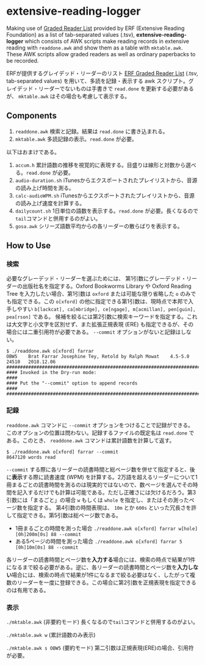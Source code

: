 # extensive-reading-logger

Making use of
[Graded Reader List](https://sites.google.com/site/erfgrlist/)
provided by ERF (Extensive Reading Foundation) as a list of
tab-separated values (.tsv), **extensive-reading-logger** which consists of AWK scripts make reading records in extensive reading with ```readdone.awk```
and show them as a table with ```mktable.awk```. These AWK scripts allow graded readers as well as ordinary paperbacks to be recorded.

ERFが提供するグレイデッド・リーダーのリスト
[ERF Graded Reader List](https://sites.google.com/site/erfgrlist/)
(.tsv, tab-separated values)
を用いて、多読を記録・表示する
awk
スクリプト。グレイデッド・リーダーでないものは手書きで
```read.done```
を更新する必要があるが、
`mktable.awk`
はその場合も考慮して表示する。


## Components

1. ```readdone.awk``` 検索と記録。結果は ```read.done``` に書き込まれる。
1. ```mktable.awk``` 多読記録の表示。```read.done``` が必要。

以下はおまけである。

1. ```accum.h``` 累計語数の推移を視覚的に表現する。目盛りは線形と対数から選べる。```read.done``` が必要。
1. ```audio-duration.sh``` iTunesからエクスポートされたプレイリストから、音源の読み上げ時間を測る。
1. ```calc-audioWPM.sh``` iTunesからエクスポートされたプレイリストから、音源の読み上げ速度を計算する。
1. ```dailycount.sh``` 1日単位の語数を表示する。```read.done``` が必要。長くなるので```tail```コマンドと併用するのがよい。
1. ```gosa.awk``` シリーズ語数平均からの各リーダーの散らばりを表示する。

## How to Use

### 検索
必要なグレーデッド・リーダーを選ぶためには、
第1引数にグレーデッド・リーダーの出版社名を指定する。Oxford Bookworms Library や Oxford Reading Tree を入力したい場合、第1引数は
```oxford```
または可能な限り省略した
```o``` のみでも指定できる。この
```o[xford]```
の他に指定できる第1引数は、現時点で本邦で入手しやすい
```b[lackcat], ca[mbridge], ce[ngage], m[acmillan], pen[guin], pea[rson]```
である。
候補を絞るには第2引数に検索キーワードを指定する。これは大文字と小文字を区別せず、また拡張正規表現
(ERE)
も指定できるが、その場合には二重引用符が必要である。
```--commit```
オプションがないと記録はしない。

```
$ ./readdone.awk o[xford] farrar
OBW5	Brat Farrar	Josephine Tey, Retold by Ralph Mowat	4.5-5.0	24510 	2018.12.06
################################################################################
#### Invoked in the Dry-run mode:                                           ####
#### Put the "--commit" option to append records                            ####
################################################################################
```

<!-- `o[xford], penguin(pearson), cambridge, cengage(heinle),
macmillan, blackcat` のみを用意している。 -->

### 記録
```readdone.awk```
コマンドに
```--commit```
オプションをつけることで記録ができる。このオプションの位置は問わない。記録するファイルの既定名は
```read.done```
である。このとき、
```readdone.awk```
コマンドは累計語数を計算して返す。

```
$ ./readdone.awk o[xford] farrar --commit
8647120 words read
```

```--commit```
する際に各リーダーの読書時間と総ページ数を併せて指定すると、後に**表示**する際に読書速度
(WPM)
を計算する。2万語を超えるリーダーについて1冊まるごとの読書時間を測るのは現実的ではないので、数ページを選んでその時間を記入するだけでも計算は可能である。ただし正確さには欠けるだろう。第3引数には「まるごと」の場合
```w```
もしくは
```whole```
を指定し、またはその測ったページ数を指定する。
第4引数の時間表現は、
```10m```
とか
```600s```
といった冗長さを許して指定できる。第5引数は総ページ数である。
* 1冊まるごとの時間を測った場合 ```./readdone.awk o[xford] farrar w[hole] [0h]200m[0s] 88 --commit```
* ある5ページの時間を測った場合 ```./readdone.awk o[xford] farrar 5 [0h]10m[0s] 88 --commit```


各リーダーの読書時間とページ数を**入力する**場合には、検索の時点で結果が1件になるまで絞る必要がある。逆に、各リーダーの読書時間とページ数を**入力しない**場合には、検索の時点で結果が1件になるまで絞る必要はなく、したがって複数のリーダーを一度に登録できる。この場合に第2引数を正規表現を指定できるのは有用である。

### 表示

```./mktable.awk``` (非要約モード) 長くなるので```tail```コマンドと併用するのがよい。

```./mktable.awk w``` (累計語数のみ表示)

```./mktable.awk s OBW5``` (要約モード) 第二引数は正規表現(ERE)の場合、引用符が必要。
